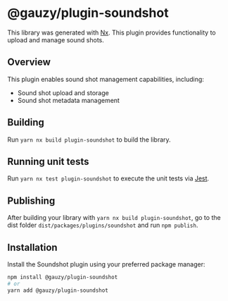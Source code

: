 # @gauzy/plugin-soundshot

This library was generated with [Nx](https://nx.dev). This plugin provides functionality to upload and manage sound shots.

## Overview

This plugin enables sound shot management capabilities, including:

- Sound shot upload and storage
- Sound shot metadata management

## Building

Run `yarn nx build plugin-soundshot` to build the library.

## Running unit tests

Run `yarn nx test plugin-soundshot` to execute the unit tests via [Jest](https://jestjs.io).

## Publishing

After building your library with `yarn nx build plugin-soundshot`, go to the dist folder `dist/packages/plugins/soundshot` and run `npm publish`.

## Installation

Install the Soundshot plugin using your preferred package manager:

```bash
npm install @gauzy/plugin-soundshot
# or
yarn add @gauzy/plugin-soundshot
```
